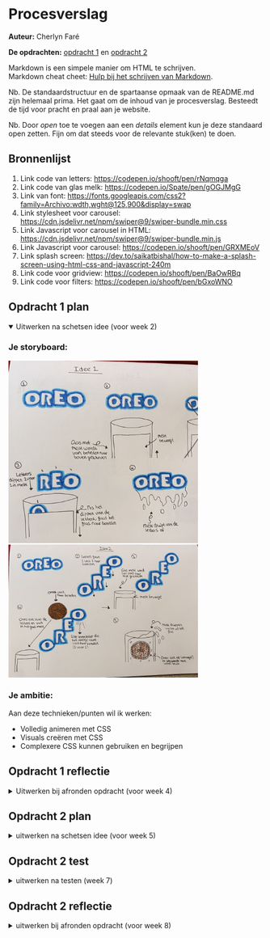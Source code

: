 # Procesverslag
**Auteur:** Cherlyn Faré

**De opdrachten:** [opdracht 1](opdracht1/index.html) en [opdracht 2](opdracht2/index.html)


Markdown is een simpele manier om HTML te schrijven.  
Markdown cheat cheet: [Hulp bij het schrijven van Markdown](https://github.com/adam-p/markdown-here/wiki/Markdown-Cheatsheet).

Nb. De standaardstructuur en de spartaanse opmaak van de README.md zijn helemaal prima. Het gaat om de inhoud van je procesverslag. Besteedt de tijd voor pracht en praal aan je website.

Nb. Door *open* toe te voegen aan een *details* element kun je deze standaard open zetten. Fijn om dat steeds voor de relevante stuk(ken) te doen.



## Bronnenlijst
  1. Link code van letters: https://codepen.io/shooft/pen/rNqmqga
  2. Link code van glas melk: https://codepen.io/Spate/pen/gOGJMgG
  3. Link van font: https://fonts.googleapis.com/css2?family=Archivo:wdth,wght@125,900&display=swap
  4. Link stylesheet voor carousel: https://cdn.jsdelivr.net/npm/swiper@9/swiper-bundle.min.css
  5. Link Javascript voor carousel in HTML: https://cdn.jsdelivr.net/npm/swiper@9/swiper-bundle.min.js
  6. Link Javascript voor carousel: https://codepen.io/shooft/pen/GRXMEoV 
  7. Link splash screen: https://dev.to/saikatbishal/how-to-make-a-splash-screen-using-html-css-and-javascript-240m
  8. Link code voor gridview: https://codepen.io/shooft/pen/BaOwRBq
  9. Link code voor filters: https://codepen.io/shooft/pen/bGxoWNO 




## Opdracht 1 plan

<details open>
  <summary>Uitwerken na schetsen idee (voor week 2)</summary>


  ### Je storyboard:
  <img src="readme-images/idee2.jpg" width="375px" alt="idee 2">
  <img src="readme-images/idee1.jpg" width="375px" alt="idee 1">


  ### Je ambitie: 
  Aan deze technieken/punten wil ik werken:
  - Volledig animeren met CSS
  - Visuals creëren met CSS
  - Complexere CSS kunnen gebruiken en begrijpen
 
</details>



## Opdracht 1 reflectie

<details>
  <summary>Uitwerken bij afronden opdracht (voor week 4)</summary>


  ### Je uitkomst - karakteristiek screenshot(s):
  <img src="readme-images/groot-scherm.png" width="375px" alt="uitomst opdracht 1">

  <img src="readme-images/letters-in-melk.png" width="375px" alt="uitomst opdracht 1">


  <img src="readme-images/letters-omhoog.png" width="375px" alt="uitomst opdracht 1">


  ### Dit ging goed/Heb ik geleerd: 
  Het 1 voor 1 dippen van de letters in het glas melk ging goed en soepel.
  Om dit te doen heb ik elke letter een delay gegeven en heb ik geleerd hoe je zo'n animatie kan maken.

  <img src="readme-images/letters-dippen.png" width="375px" alt="Letters dippen">


  ### Dit was lastig/Is niet gelukt:
  Korte omschrijving met plaatje(s)
  Ik wou dat het glas melk van beneden naar boven in beeld kwam en dat lukte op een kleine scherm maar op een groot scherm niet. Op een groot scherm stonden alle spans naast elkaar en lukte het mij niet om het glas onder de letters te krijgen.

  De letters laten afruipen na het dippen lukte mij ook niet, want ik kwam er niet uit hoe ik dat moest doen.

  <img src="readme-images/idee2.jpg" width="375px" alt="bummer">

  Verder is het wel responsive, maar bij een bepaald scherm formaat verschuifd het werk even en daarna staat het weer goed. 
  <img src="readme-images/responsive-fout.png" width="375px" alt="bummer">
</details>



## Opdracht 2 plan

<details>
  <summary>uitwerken na schetsen idee (voor week 5)</summary>


  ### Je ontwerp:
  <img src="readme-images/mijn-ontwerp.jpg" width="375px" alt="ontwerp opdracht 2">


  ### Je ambitie: 
  Aan deze technieken/punten wil ik werken:
  - Kunnen filteren en sorteren
  - Javascript beter begrijpen
  - Een goede responsive pagina maken
</details>



## Opdracht 2 test

<details>
  <summary>uitwerken na testen (week 7)</summary>

  ### Bevinding 1:
  Het sorteren van de foto's door de view te veranderen werkte goed. Als je op één van de radio buttons klikt, kan je de foto's in een lijst of grid view bekijken zonder probleem. Ook zijn de lijst en grid view responsive.
  <img src="readme-images/lijst-test.png" width="375px" alt="toon pagina in een lijst">
 

  #### oplossing:
  Geen oplossing



  ### Bevinding 2:
  De pagina is goed responsive en alle foto's in de twee verschillende views schalen zonder problemen mee. Ik heb wel als suggestie gekregen om de radio buttons te stijlen.
  <img src="readme-images/radio-button-styling.png" width="375px" alt="radio button styling">
 
  
  #### oplossing:
  Ik heb de radio buttons compleet gestijlt en ziet het qua ontwerp er nu beter uit.
  <img src="readme-images/radio-buttons-new.png" width="375px" alt="radio button styling nieuw">



  ### Bevinding 3:
  Tussen de header en filters probeerde ik een carousel te plaatsen, maar de code werkte niet en zag je daarom een lege plek.
  <img src="readme-images/carousel-mislukt.png" width="375px" alt="carousel mislukt">

  #### oplossing:
  Ik heb de code gebruikt van dlo en het probleem was dat ik de script die ik moest kopiëren op de verkeerde plaats in de html had gezet. De script moest boven mijn eigen script geplaatst worden om het te laten werken.
  <img src="readme-images/script-carousel.png" width="375px" alt="script link">
  <img src="readme-images/carousel.png" width="375px" alt="carousel gelukt">




  ### Bevinding 4:
  Ik heb verder niet veel kunnen testen, omdat ik nog niet zo ver was en je alleen kon filteren en sorteren.
  <img src="readme-images/grid-test.png" width="375px" alt="toon pagina in een grid">

  #### oplossing:
  Ik heb verschillende animaties, micro-interacties en user interface events toegevoegd aan mijn ontwerp na de test. De buttons hebben verschillende states, er is een loading state met een progress bar en een empty state.
  <img src="readme-images/button-states.png" width="375px" alt="button states">
  <img src="readme-images/loading-state.png" width="375px" alt="de loading state">
  <img src="readme-images/empty-state.png" width="375px" alt="de empty state">



  ### Bevinding 5:
  De mappen had ik niet goed in github gezet, waardoor je een pagina zag zonder css stijling en alleen de html zag. Hierdoor kon de test persoon de pagina alleen op mijn laptop bekijken.
  <img src="readme-images/github-error.png" width="375px" alt="error in github">

  #### oplossing:
  Ik heb een nieuwe repositorie moeten aanmaken en opnieuw de mappen erin moeten doen, want bij de eerste werkte het nog steeds niet. Nu werkt het wel!
  <img src="readme-images/github-werkt.png" width="375px" alt="github werkt weer">
</details>



## Opdracht 2 reflectie

<details>
  <summary>uitwerken bij afronden opdracht (voor week 8)</summary>

  ### Je uitkomst - karakteristiek screenshot(s):
  Over het algemeen ben ik wel tevreden met het eindresultaat, want ik heb het ongeveer in ander halve week moeten maken. Mijn eerste ontwerp was te moeilijk voor mij om na te maken, dus had ik besloten om toch iets anders te maken.

  De vormgeving van de pagina vind ik goed gelukt en je ziet duidelijk een verschil tussen light en dark mode. Het is volledig responsive en de foto’s schalen goed mee door het gebruik van een grid. Verder heb ik veel micro interacties toegevoegd, zoals de verschillende states bij de knoppen en is het gebruiksvriendelijk. Je kan er makkelijk doorheen klikken, tabben en de carousel zelfs swipen. Ik wou ook dat je op de foto’s kon klikken om ze in het groot te bekijken, maar daar heb ik geen tijd voor gehad en weet ik niet hoe het precies moet.

  <img src="readme-images/result1.png" width="375px" alt="top">
  <img src="readme-images/result2.png" width="375px" alt="top">
  <img src="readme-images/result3.png" width="375px" alt="top">
  <img src="readme-images/result4.png" width="375px" alt="top">


  ### Dit ging goed/Heb ik geleerd: 
  De pagina is responsive en de foto's schalen goed mee. Ik heb ook beter leren werken met grids.
  <img src="readme-images/responsive-groot.png" width="375px" alt="responsivenes op een groot scherm">
  <img src="readme-images/responsive-klein.png" width="375px" alt="responsivenes op een klein scherm">


  Ik vind dat de animatie voor de laadbalk goed gelukt is en het laden verloopt soepel door het gebruik van keyframes.
  <img src="readme-images/laadbalk.png" width="375px" alt="laadbalk animatie">



  ### Dit was lastig/Is niet gelukt:
  Ik wou eingelijk de carousel net zoals de foto hieronder vormgeven, maar dat lukte mij niet en heb ik uiteindelijk de code van dlo gebruikt.
  <img src="readme-images/carousel-anders.png" width="375px" alt="carousel anders vormgeven">


  De empty state is niet helemaal gelukt, want als je op "alles" klikt om alle foto's te bekijken zie je de foto en tekst onderaan staan. Het is de bedoeling dat de foto en tekst voor de empty state alleen tevoorschijn komt als je op "bezienswaardigheden" klikt. Ik probeerde het weg te halen, maar dat is helaas niet gelukt.
  <img src="readme-images/empty-state.png" width="375px" alt="hoe ik de empty state wil hebben">
  <img src="readme-images/empty-state-list.png" width="375px" alt="mislukte empty state list view">
  <img src="readme-images/empty-state-grid.png" width="375px" alt="mislukte empty state grid view">



  De bedoeling bij het laadscherm was dat na dat de progressbar geladen was en er een knop te voorschijn kwam, de gebruiker op moest klikt om de foto's te bekijken. Wat er nu gebeurt is dat de gebruiker tijdens het laden al kan klikken en dat is niet de bedoeling. Ik heb geen idee hoe ik het met JS moet oplossen, dus heb ik bij de cursor "wait" gezet om de gebruiker te laten denken dat ze niet kunnen klikken en moeten wachten op de knop.
  <img src="readme-images/laadscherm-wachten.png" width="375px" alt="laadscherm wachten">
  <img src="readme-images/laadscherm-knop.png" width="375px" alt="laadscherm knop">
</details>